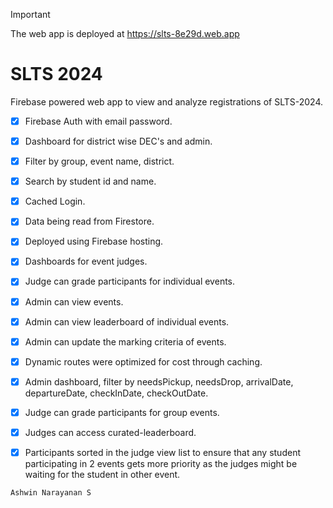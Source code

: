 > [!Important]
> The web app is deployed at https://slts-8e29d.web.app

# SLTS 2024

Firebase powered web app to view and analyze registrations of SLTS-2024.


- [x] Firebase Auth with email password.
- [x] Dashboard for district wise DEC's and admin.
- [x] Filter by group, event name, district. 
- [x] Search by student id and name.
- [x] Cached Login.
- [x] Data being read from Firestore.
- [x] Deployed using Firebase hosting.
- [x] Dashboards for event judges.
- [x] Judge can grade participants for individual events.
- [x] Admin can view events.
- [x] Admin can view leaderboard of individual events.
- [x] Admin can update the marking criteria of events.
- [x] Dynamic routes were optimized for cost through caching.
- [x] Admin dashboard, filter by needsPickup, needsDrop, arrivalDate, departureDate, checkInDate, checkOutDate.
- [x] Judge can grade participants for group events.
- [x] Judges can access curated-leaderboard.
- [x] Participants sorted in the judge view list to ensure that any student participating in 2 events gets more priority as the judges might be waiting for the student in other event. 
 

`Ashwin Narayanan S`
